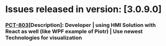 # Issues released in version: [3.0.9.0]
### [PCT-803](https://macrixsoftware.atlassian.net/browse/PCT-803)[Description]: Developer | using HMI Solution with React as well (like WPF example of Piotr) | Use newest Technologies for visualization

